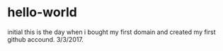 # hello-world
initial
this is the day when i bought my first domain and created my first github accound. 3/3/2017.
